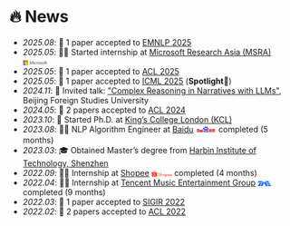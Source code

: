 # 🔥 News

- *2025.08*: 🎉 1 paper accepted to [EMNLP 2025](https://2025.emnlp.org/) 
- *2025.05*: 🧑‍💻 Started internship at [Microsoft Research Asia (MSRA)](https://www.microsoft.com/en-us/research/lab/microsoft-research-asia/) <img src='/images/microsoft_logo.svg' style="width: 3em; vertical-align: middle;">  
- *2025.05*: 🎉 1 paper accepted to [ACL 2025](https://2025.aclweb.org/index.html)  
- *2025.05*: 🎉 1 paper accepted to [ICML 2025](https://icml.cc/Conferences/2025) (**Spotlight**🌟)  
- *2024.11*: 💬 Invited talk: ["Complex Reasoning in Narratives with LLMs"](https://sist.bfsu.edu.cn/info/1391/1591.htm), Beijing Foreign Studies University  
- *2024.05*: 🎉 2 papers accepted to [ACL 2024](https://2024.aclweb.org/index.html)  
- *2023.10*: 🚀 Started Ph.D. at [King’s College London (KCL)](https://www.kcl.ac.uk/)  
- *2023.08*: 🧑‍💻 NLP Algorithm Engineer at [Baidu](https://usa.baidu.com/) <img src='/images/baidu-ar21~bgwhite.svg' style="width: 2.6em; vertical-align: middle;"> completed (5 months)  
- *2023.03*: 🎓 Obtained Master’s degree from [Harbin Institute of Technology, Shenzhen](https://global.hitsz.edu.cn/About_HITSZ.htm)  
- *2022.09*: 🧑‍💻 Internship at [Shopee](https://www.sea.com/products/shopee) <img src='/images/shopee.svg' style="width: 2.6em; vertical-align: middle;"> completed (4 months)  
- *2022.04*: 🧑‍💻 Internship at [Tencent Music Entertainment Group](https://www.tencentmusic.com/en-us/) <img src='/images/Tencent_Music.svg' style="width: 1.7em; vertical-align: middle;"> completed (9 months)  
- *2022.03*: 🎉 1 paper accepted to [SIGIR 2022](https://sigir.org/sigir2022/)  
- *2022.02*: 🎉 2 papers accepted to [ACL 2022](https://2022.aclweb.org/index.html)  


[//]: # ()
[//]: # ()
[//]: # (- *2023.05*: 🎉 Five papers are accepted by ACL 2023)

[//]: # ()
[//]: # (- *2023.04*: 🔥 We release [AudioGPT]&#40;https://github.com/AIGC-Audio/AudioGPT&#41; &#40;⭐️6k+&#41;)

[//]: # ()
[//]: # (- *2023.04*: 🎉 One paper &#40;[Make-an-Audio]&#40;https://text-to-audio.github.io/&#41;&#41; is accepted by ICML 2023)

[//]: # ()
[//]: # (- *2023.01*: DiffSinger was introduced in [a very popular video]&#40;https://www.bilibili.com/video/BV1uM411t7ZJ&#41; &#40;2000k+ views&#41; in Bilibili!)

[//]: # ()
[//]: # (- *2023.01*: Three papers are accepted by ICLR 2023!)

[//]: # ()
[//]: # (- *2023.01*: I join [Bytedance AI Lab, Speech & Audio Team]&#40;https://ailab.bytedance.com/&#41; <img src='./images/tiktok.png' style='width: 6em;'> as a research scientist in Singapore!)

[//]: # ()
[//]: # (- *2022.12*: 🎉 My [google scholar]&#40;https://scholar.google.com/citations?user=4FA6C0AAAAAJ&#41; citations have exceeded 2000!)

[//]: # ()
[//]: # (- *2022.02*: I release a modern and responsive academic personal [homepage template]&#40;https://github.com/RayeRen/acad-homepage.github.io&#41;. Welcome to STAR and FORK!)